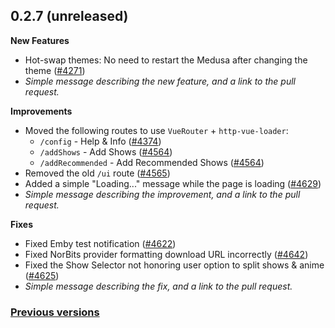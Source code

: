 ## 0.2.7 (unreleased)

**New Features**

- Hot-swap themes: No need to restart the Medusa after changing the theme ([#4271](https://github.com/pymedusa/Medusa/pull/4271))
- _Simple message describing the new feature, and a link to the pull request._

**Improvements**

- Moved the following routes to use `VueRouter` + `http-vue-loader`:
  - `/config` - Help & Info ([#4374](https://github.com/pymedusa/Medusa/pull/4374))
  - `/addShows` - Add Shows ([#4564](https://github.com/pymedusa/Medusa/pull/4564))
  - `/addRecommended` - Add Recommended Shows ([#4564](https://github.com/pymedusa/Medusa/pull/4564))
- Removed the old `/ui` route ([#4565](https://github.com/pymedusa/Medusa/pull/4565))
- Added a simple "Loading..." message while the page is loading ([#4629](https://github.com/pymedusa/Medusa/pull/4629))
- _Simple message describing the improvement, and a link to the pull request._

**Fixes**

- Fixed Emby test notification ([#4622](https://github.com/pymedusa/Medusa/pull/4622))
- Fixed NorBits provider formatting download URL incorrectly ([#4642](https://github.com/pymedusa/Medusa/pull/4642))
- Fixed the Show Selector not honoring user option to split shows & anime ([#4625](https://github.com/pymedusa/Medusa/pull/4625))
- _Simple message describing the fix, and a link to the pull request._

### [**Previous versions**](https://github.com/pymedusa/medusa.github.io/blob/master/news/CHANGES.md)
